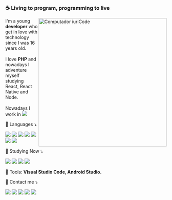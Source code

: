 ### ☕ Living to program, programming to live <br>

<img src="https://raw.githubusercontent.com/MicaelliMedeiros/micaellimedeiros/master/image/computer-illustration.png" min-width="400px" max-width="400px" width="400px" align="right" alt="Computador iuriCode">

<p align="left"> 
  I'm a young <strong>developer</strong> who get in love with technology since I was 16 years old.<br><br>
  I love <strong>PHP</strong> and nowadays I adventure myself studying React, React Native and Node.<br><br>
  Nowadays I work in <img src="https://img.shields.io/badge/Fcamara%20-%23EE4C2C.svg?&style=for-the-badge" />
</p>

<p align="left">
  🦄 Languages ⤵️ 
</p>

<p align="left">
  <!--JavaScript-->
  <img src="https://img.shields.io/badge/javascript%20-%23323330.svg?&style=for-the-badge&logo=javascript&logoColor=%23F7DF1E"/>
  <!--C, C++, C#-->
  <img src="https://img.shields.io/badge/c%20-%2300599C.svg?&style=for-the-badge&logo=c&logoColor=white"/>
  <img src="https://img.shields.io/badge/c++%20-%2300599C.svg?&style=for-the-badge&logo=c%2B%2B&ogoColor=white"/>
  <img src="https://img.shields.io/badge/c%23%20-%23239120.svg?&style=for-the-badge&logo=c-sharp&logoColor=white"/>
  <!--PHP-->
  <img src="https://img.shields.io/badge/php-%23777BB4.svg?&style=for-the-badge&logo=php&logoColor=white"/>
  <!--Python-->
  <img src="https://img.shields.io/badge/python%20-%2314354C.svg?&style=for-the-badge&logo=python&logoColor=white"/>
  <!--Java-->
  <img src="https://img.shields.io/badge/java-%23ED8B00.svg?&style=for-the-badge&logo=java&logoColor=white"/>
</p>

<p align="left">
  🦄 Studying Now ⤵️ 
</p>

<p align="left">
  <!--Laravel-->
  <img src="https://img.shields.io/badge/laravel%20-%23FF2D20.svg?&style=for-the-badge&logo=laravel&logoColor=white"/>
  <!--Node.js-->
  <img src="https://img.shields.io/badge/node.js%20-%2343853D.svg?&style=for-the-badge&logo=node.js&logoColor=white"/>
  <!--React-->
  <img src="https://img.shields.io/badge/react%20-%2320232a.svg?&style=for-the-badge&logo=react&logoColor=%2361DAFB"/>
  <!--React Native-->
  <img src="https://img.shields.io/badge/react_native%20-%2320232a.svg?&style=for-the-badge&logo=react&logoColor=%2361DAFB"/>
</p>

<p align="left">
  💼 Tools: <strong>Visual Studio Code, Android Studio.</strong>
</p>


<p align="left">
  💌 Contact me ⤵️
</p>

<p align="left">
  <a href="mailto:luizgomesdev@gmail.com" alt="Gmail">
  <img src="https://img.shields.io/badge/-Gmail-FF0000?style=flat-square&labelColor=FF0000&logo=gmail&logoColor=white&link=LINK-DO-SEU-EMAIL" /></a>

  <a href="https://www.linkedin.com/in/luizgomesdev/" alt="Linkedin">
  <img src="https://img.shields.io/badge/-Linkedin-0e76a8?style=flat-square&logo=Linkedin&logoColor=white&link=LINK-DO-SEU-LINKEDIN" /></a>

  <a href="https://api.whatsapp.com/send?phone=5513981584772" alt="WhatsApp">
  <img src="https://img.shields.io/badge/-WhatsApp-25d366?style=flat-square&labelColor=25d366&logo=whatsapp&logoColor=white&link=API-DO-SEU-WHATSAPP"/></a>

  <a href="https://www.facebook.com/luizeradev/" alt="Facebook">
  <img src="https://img.shields.io/badge/-Facebook-3b5998?style=flat-square&labelColor=3b5998&logo=facebook&logoColor=white&link=LINK-DO-SEU-FACEBOOK"/></a>

  <a href="https://www.instagram.com/louis.php/" alt="Instagram">
  <img src="https://img.shields.io/badge/-Instagram-DF0174?style=flat-square&labelColor=DF0174&logo=instagram&logoColor=white&link=LINK-DO-SEU-INSTAGRAM"/></a>
</p>  


